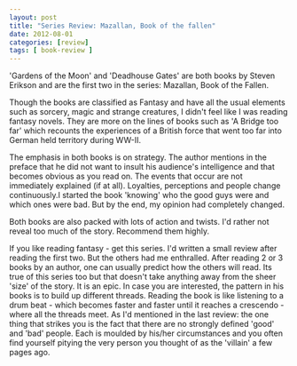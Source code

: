 ```yaml
---
layout: post
title: "Series Review: Mazallan, Book of the fallen"
date: 2012-08-01
categories: [review]
tags: [ book-review ]
---
```

'Gardens of the Moon' and 'Deadhouse Gates' are both books by Steven Erikson and are the first two in the series: Mazallan, Book of the Fallen. 

Though the books are classified as Fantasy and have all the usual elements such as sorcery, magic and strange creatures, I didn't feel like I was reading fantasy novels. They are more on the lines of books such as 'A Bridge too far' which recounts the experiences of a British force that went too far into German held territory during WW-II. 

The emphasis in both books is on strategy. The author mentions in the preface that he did not want to insult his audience's intelligence and that becomes obvious as you read on. The events that occur are not immediately explained (if at all). Loyalties, perceptions and people change continuously.I started the book 'knowing' who the good guys were and which ones were bad. But by the end, my opinion had completely changed. 

Both books are also packed with lots of action and twists. I'd rather not reveal too much of the story. Recommend them highly.

If you like reading fantasy - get this series. I'd written a small review after reading the first two. But the others had me enthralled. After reading 2 or 3 books by an author, one can usually predict how the others will read. Its true of this series too but that doesn't take anything away from the sheer 'size' of the story. It is an epic. In case you are interested, the pattern in his books is to build up different threads. Reading the book is like listening to a drum beat - which becomes faster and faster until it reaches a crescendo - where all the threads meet. As I'd mentioned in the last review: the one thing that strikes you is the fact that there are no strongly defined 'good' and 'bad' people. Each is moulded by his/her circumstances and you often find yourself pitying the very person you thought of as the 'villain' a few pages ago.
